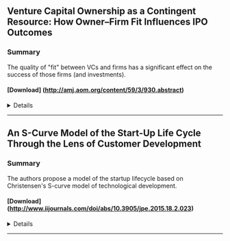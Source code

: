 ## Venture Capital Ownership as a Contingent Resource: How Owner–Firm Fit Influences IPO Outcomes


### Summary

The quality of "fit" between VCs and firms has a significant effect on the success of those firms (and investments).

#### [Download] (http://amj.aom.org/content/59/3/930.abstract)


<details>

### Academy of Management Journal, 2016

### Authors
* Razvan Lungeanu - Pennsylvania State University
* Edward J. Zajac - Northwestern University


### <summary>Abstract</summary>

> This study seeks to contribute to the literature on corporate ownership and firm performance by advancing an expertise-based perspective that views owners as a contingent resource. Specifically, we propose that heterogeneous prior experiences of corporate owners creates identifiable and evolving differences in owner expertise, and that these differences in expertise, when matched appropriately to firms’ specific and changing strategic needs, will be a source of value over the life cycle of a firm. We draw from the venture capital (VC) context to identify ex ante the meaningful differences in owner expertise, as well as the firm-specific situations in which we believe a fit or misfit would exist between VC owners and these private firms. We test and find support for our predictions regarding the performance benefits of well-matched owners and firms using an extensive longitudinal dataset of the population of U.S. private firms seeking to go public from 1997 to 2004, and their VC owners. We discuss the implications of our approach as they relate to future research opportunities across the corporate governance, strategy, and entrepreneurship literatures.
</details>

---

## An S-Curve Model of the Start-Up Life Cycle Through the Lens of Customer Development

### Summary

The authors propose a model of the startup lifecycle based on Christensen's S-curve model of technological development.

#### [Download] (http://www.iijournals.com/doi/abs/10.3905/jpe.2015.18.2.023)


<details>

### The Journal of Private Equity, 2015

### Authors
* Jeffrey Overall - Ryerson University
* Sean Wise - Ryerson University


### <summary>Abstract</summary>

> Using the S-curve model of entrepreneurship, start-up funding, and customer development as a theoretical foundation, researchers can go in several directions. First, they can take a case study approach by investigating young start-ups and, using their financial statements, plotting performance longitudinally. Next, qualitative assessments can be done to understand potential risks that occur at each phase. Third, researchers can develop a greater understanding of the antecedents of early problems and what corrective actions can be implemented to curb the onset of trouble. Finally, large-scale quantitative assessments can be conducted to understand whether certain control variables, such as industry, culture, level of industrial development of the country, and experience of the entrepreneurs, can influence the stages in the S-curve model of entrepreneurship, start-up funding, and customer development.
</details>

---


